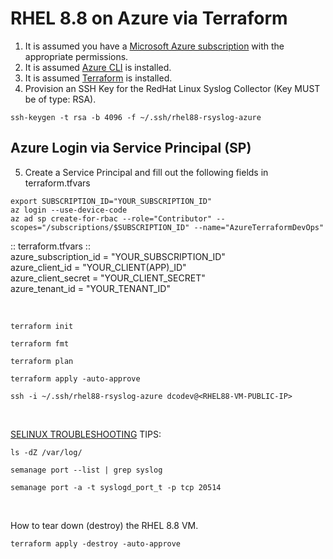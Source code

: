 # RHEL 8.8 on Azure via Terraform
1. It is assumed you have a [Microsoft Azure subscription](https://www.googleadservices.com/pagead/aclk?sa=L&ai=DChcSEwiWpuXG-9uBAxVESEcBHWBwAZgYABAAGgJxdQ&gclid=Cj0KCQjwmvSoBhDOARIsAK6aV7hY_R0AQtooe0G7jUgnei74fZDEHxmBdrAMRCpF4RFBRFYcsXf5aogaAt4nEALw_wcB&ohost=www.google.com&cid=CAESV-D2oYum1fYGjjaGhxnHvnWoX1f789QATR7Gd3anE2ra-eclgk2vrm1eDZV4r_rb7-XEuscGUmEwPEnXsol7EgAkHmKTUvc8DbTAThZRwpYo4TJ5GNNn8g&sig=AOD64_3_96UyILGUIi6Yt96ibtWYcBwmIg&q&adurl&ved=2ahUKEwjxwdzG-9uBAxUNjIkEHW1dCZUQ0Qx6BAgJEAE) with the appropriate permissions.
2. It is assumed [Azure CLI](https://learn.microsoft.com/en-us/cli/azure/install-azure-cli-linux?pivots=dnf) is installed. <br />
3. It is assumed [Terraform](https://developer.hashicorp.com/terraform/tutorials/aws-get-started/install-cli) is installed. <br />
4. Provision an SSH Key for the RedHat Linux Syslog Collector (Key MUST be of type: RSA).
```console
ssh-keygen -t rsa -b 4096 -f ~/.ssh/rhel88-rsyslog-azure
```

## Azure Login via Service Principal (SP)
5. Create a Service Principal and fill out the following fields in terraform.tfvars <br />

```console
export SUBSCRIPTION_ID="YOUR_SUBSCRIPTION_ID"
az login --use-device-code
az ad sp create-for-rbac --role="Contributor" --scopes="/subscriptions/$SUBSCRIPTION_ID" --name="AzureTerraformDevOps"
```

:: terraform.tfvars :: <br />
azure_subscription_id = "YOUR_SUBSCRIPTION_ID" <br />
azure_client_id       = "YOUR_CLIENT(APP)_ID" <br />
azure_client_secret   = "YOUR_CLIENT_SECRET" <br />
azure_tenant_id       = "YOUR_TENANT_ID" <br />

<br />

```console
terraform init
```

```console
terraform fmt
```

```console
terraform plan
```

```console
terraform apply -auto-approve
```

```console
ssh -i ~/.ssh/rhel88-rsyslog-azure dcodev@<RHEL88-VM-PUBLIC-IP>
```
<br />

[SELINUX TROUBLESHOOTING](https://www.syslog-ng.com/community/b/blog/posts/using-syslog-ng-with-selinux-in-enforcing-mode) TIPS:
```console
ls -dZ /var/log/
```

```console
semanage port --list | grep syslog
```

```console
semanage port -a -t syslogd_port_t -p tcp 20514
```

<br />

How to tear down (destroy) the RHEL 8.8 VM.  <br />
```console
terraform apply -destroy -auto-approve
```
